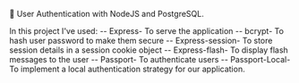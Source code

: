 💫 User Authentication with NodeJS and PostgreSQL. 

In this project I've used: 
-- Express- To serve the application 
-- bcrypt- To hash user password to make them secure
-- Express-session- To store session details in a session cookie object
-- Express-flash- To display flash messages to the user
-- Passport- To authenticate users
-- Passport-Local- To implement a local authentication strategy for our application. 
